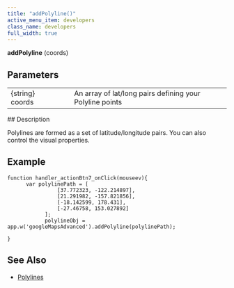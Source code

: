 ```yaml
---
title: "addPolyline()"
active_menu_item: developers
class_name: developers
full_width: true
---
```



**addPolyline** (coords)

## Parameters

<table>
<tr>
<td width="169">
{string} coords

</td>
<td width="17">
</td>
<td width="694">
An array of lat/long pairs defining your Polyline points

</td>
</tr>
</table>
## Description

Polylines are formed as a set of latitude/longitude pairs. You can also control the visual properties.

## **Example**

    function handler_actionBtn7_onClick(mouseev){
          var polylinePath = [
                    [37.772323, -122.214897],
                    [21.291982, -157.821856],
                    [-18.142599, 178.431],
                    [-27.46758, 153.027892]
                ];
                polylineObj = app.w('googleMapsAdvanced').addPolyline(polylinePath);
        
    }
   

## **See Also**

 - [Polylines](../../../../product-guide/advanced-important-widgets/google-v3-maps-widget/working-with-overlays/polylines)

